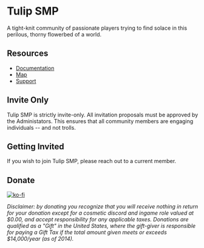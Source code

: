# Tulip SMP

A tight-knit community of passionate players trying to find solace in this perilous, thorny flowerbed of a world.

## Resources

- [Documentation](docs)
- [Map](map)
- [Support](support)

## Invite Only

Tulip SMP is strictly invite-only. All invitation proposals must be approved by the Administators. This ensures that all community members are engaging individuals -- and not trolls.

## Getting Invited

If you wish to join Tulip SMP, please reach out to a current member.

## Donate

[![ko-fi](https://ko-fi.com/img/githubbutton_sm.svg)](https://ko-fi.com/G2G5DO1DO)

*Disclaimer: by donating you recognize that you will receive nothing in return for your donation except for a cosmetic discord and ingame role valued at $0.00, and accept responsibility for any applicable taxes. Donations are qualified as a "Gift" in the United States, where the gift-giver is responsible for paying a Gift Tax if the total amount given meets or exceeds $14,000/year (as of 2014).*